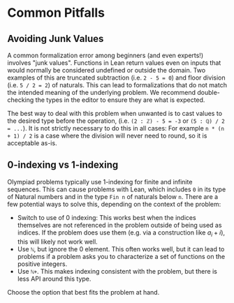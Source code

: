 # Common Pitfalls

## Avoiding Junk Values

A common formalization error among beginners (and even experts!) involves "junk values". Functions in Lean return values even on inputs that would normally be considered undefined or outside the domain. Two examples of this are truncated subtraction (i.e. `2 - 5 = 0`) and floor division (i.e. `5 / 2 = 2`) of naturals. This can lead to formalizations that do not match the intended meaning of the underlying problem. We recommend double-checking the types in the editor to ensure they are what is expected.

The best way to deal with this problem when unwanted is to cast values to the desired type before the operation, (i.e. `(2 : ℤ) - 5 = -3` or `(5 : ℚ) / 2 = ...`). It is not strictly necessary to do this in all cases: For example `n * (n + 1) / 2` is a case where the division will never need to round, so it is acceptable as-is.

## 0-indexing vs 1-indexing

Olympiad problems typically use 1-indexing for finite and infinite sequences. This can cause problems with Lean, which includes `0` in its type of Natural numbers and in the type `Fin n` of naturals below `n`. There are a few potential ways to solve this, depending on the context of the problem:

* Switch to use of 0 indexing: This works best when the indices themselves are not referenced in the problem outside of being used as indices. If the problem does use them (e.g. via a construction like $a_i + i$), this will likely not work well.
* Use `ℕ`, but ignore the 0 element. This often works well, but it can lead to problems if a problem asks you to characterize a set of functions on the positive integers.
* Use `ℕ+`. This makes indexing consistent with the problem, but there is less API around this type.

Choose the option that best fits the problem at hand.
